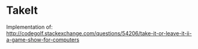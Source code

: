 TakeIt
======

Implementation of:
http://codegolf.stackexchange.com/questions/54206/take-it-or-leave-it-ii-a-game-show-for-computers


